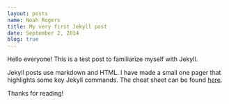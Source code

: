 ```yaml
---
layout: posts
name: Noah Rogers
title: My very first Jekyll post
date: September 2, 2014
blog: true
---
```

Hello everyone! This is a test post to familiarize myself with Jekyll.

Jekyll posts use markdown and HTML. I have made a small one pager that highlights some key Jekyll commands. The cheat sheet can be found [here](/projects/Jekyll/index.html).

Thanks for reading!

